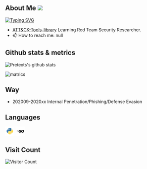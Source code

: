 ## About Me <img src="https://media.giphy.com/media/IfsByYYHyNlnINT46g/giphy.gif" width="70">

[![Typing SVG](https://readme-typing-svg.herokuapp.com?font=Fira+Code&pause=1000&width=435&lines=Don%27t+surrender+to+this+dark+woeld%2e;Hello+I'm+Pretexts)](https://git.io/typing-svg)

- [ATT&CK-Tools-library](https://github.com/TimelineSec/ATTCK-Tools-library) Learning Red Team Security Researcher.
- 📫 How to reach me: null

## Github stats & metrics

![Pretexts's github stats](https://github-readme-stats.vercel.app/api?username=Pretexts&count_private=true&show_icons=true&theme=vue)

![matrics](https://metrics.lecoq.io/Pretexts?template=classic&base.header=0&base.activity=0&base.community=0&base.repositories=0&base.metadata=0&isocalendar=1&isocalendar.duration=full-year&config.timezone=Asia%2FBeijing)

## Way

- 202009-2020xx Internal Penetration/Phishing/Defense Evasion

## Languages
<code><img height="30" src="https://raw.githubusercontent.com/github/explore/80688e429a7d4ef2fca1e82350fe8e3517d3494d/topics/python/python.png"></code> <code><img height="30" src="https://raw.githubusercontent.com/github/explore/80688e429a7d4ef2fca1e82350fe8e3517d3494d/topics/go/go.png"></code>

## Visit Count
![Visitor Count](https://profile-counter.glitch.me/timwhitez/count.svg)

